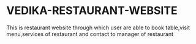 # VEDIKA-RESTAURANT-WEBSITE
This is restaurant website through which user are able to  book table,visit menu,services of restaurant and contact to manager of restaurant
